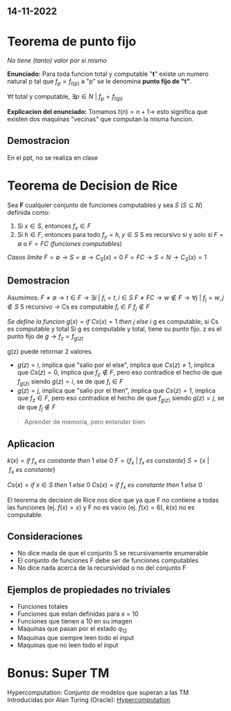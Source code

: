 14-11-2022
---
# Teorema de punto fijo
*No tiene (tanto) valor por si mismo*

**Enunciado:**
Para toda funcion total y computable "**t**" existe un numero natural p tal que $f_p = f_{t(p)}$
a "p" se le denomina **punto fijo de "t"**.

$\forall t$ total y computable, $\exists p \in N \ | \ f_p = f_{t(p)}$

**Explicacion del enunciado:**
Tomamos $t(n) = n + 1 \rightarrow$ esto significa que existen dos maquinas "vecinas" que computan la misma funcion.

## Demostracion
En el ppt, no se realiza en clase

# Teorema de Decision de Rice
Sea **F** cualquier conjunto de funciones computables
y sea *S* $(S \subseteq N)$ definida como:
1. Si $x \in S$, entonces $f_x \in F$
2. Si $h \in F$, entonces para todo $f_y = h, y \in S$
S es recursivo si y solo si $F = \emptyset$ o $F = FC$ *(funciones computables)*

*Casos limite*
$F = \emptyset \rightarrow S = \emptyset \rightarrow C_S(x) = 0$
$F = FC \rightarrow S = N \rightarrow C_S(x) = 1$

## Demostracion
Asumimos:
$F \ne \emptyset \rightarrow t \in F \rightarrow \exists i \ | \ f_i = t, i \in S$
$F \ne FC \rightarrow w \notin F \rightarrow \forall j \ | \ f_j = w, j \notin S$
S recursivo $\rightarrow$ Cs es computable
$f_i \in F$
$f_j \notin F$

*Se define la funcion*
$g(x) = if \ Cs(x) = 1 \ then \ j \ else \ i$
g es computable, si Cs es computable y total
Si g es computable y total, tiene su punto fijo.
z es el punto fijo de $g \rightarrow f_z = f_{g(z)}$

g(z) puede retornar 2 valores.
- $g(z) = i$, implica que "salio por el else", implica que $Cs(z) \ne 1$, implica que $Cs(z) = 0$, implica que $f_z \notin F$, pero eso contradice el hecho de que $f_{g(z)}$ siendo $g(z) = i$, se de que $f_i \in F$
- $g(z) = j$, implica que "salio por el then", implica que $Cs(z) = 1$, implica que $f_z \in F$, pero eso contradice el hecho de que $f_{g(z)}$ siendo $g(z) = j$, se de que $f_j \notin F$

> Aprender de memoria, pero entender bien

## Aplicacion
$k(x) = if \ f_x \ es \ constante \ then \ 1 \ else \ 0$
$F = \{f_x \ | \ f_x \ es \ constante\}$
$S = \{x \ | \ f_x \ es \ constante\}$

$Cs(x) = if \ x \in S \ then \ 1 \ else \ 0$
$Cs(x) = if \ f_x \ es \ constante \ then \ 1 \ else \ 0$

El teorema de decision de Rice nos dice que ya que F no contiene a todas las funciones (ej. $f(x) = x$) y F no es vacio (ej. $f(x) = 6$), $k(x)$ no es computable.

## Consideraciones
- No dice mada de que el conjunto S se recursivamente enumerable
- El conjunto de funciones F debe ser de funciones computables
- No dice nada acerca de la recursividad o no del conjunto F

## Ejemplos de propiedades no triviales
- Funciones totales
- Funciones que estan definidas para x = 10
- Funciones que tienen a 10 en su imagen
- Maquinas que pasan por el estado $q_12$
- Maquinas que siempre leen todo el input
- Maquinas que no leen todo el input

# Bonus: Super TM
Hypercomputation:
Conjunto de modelos que superan a las TM
Introducidas por Alan Turing (Oracle): [Hypercomputation](https://en.wikipedia.org/wiki/Hypercomputation)